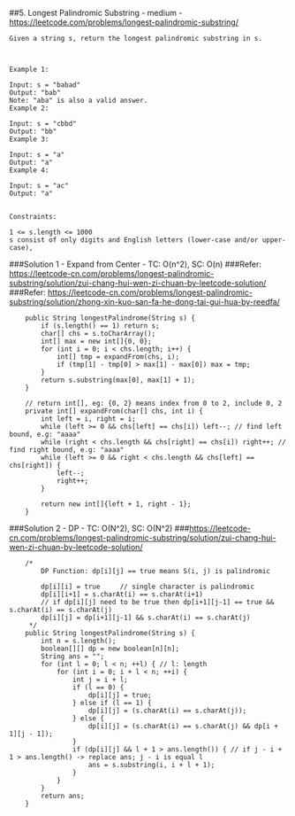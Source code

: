 ##5. Longest Palindromic Substring - medium - https://leetcode.com/problems/longest-palindromic-substring/
```
Given a string s, return the longest palindromic substring in s.

 

Example 1:

Input: s = "babad"
Output: "bab"
Note: "aba" is also a valid answer.
Example 2:

Input: s = "cbbd"
Output: "bb"
Example 3:

Input: s = "a"
Output: "a"
Example 4:

Input: s = "ac"
Output: "a"
 

Constraints:

1 <= s.length <= 1000
s consist of only digits and English letters (lower-case and/or upper-case),
```
###Solution 1 - Expand from Center - TC: O(n^2), SC: O(n)
###Refer: https://leetcode-cn.com/problems/longest-palindromic-substring/solution/zui-chang-hui-wen-zi-chuan-by-leetcode-solution/
###Refer: https://leetcode-cn.com/problems/longest-palindromic-substring/solution/zhong-xin-kuo-san-fa-he-dong-tai-gui-hua-by-reedfa/
```
    public String longestPalindrome(String s) {
        if (s.length() == 1) return s;
        char[] chs = s.toCharArray();
        int[] max = new int[]{0, 0};
        for (int i = 0; i < chs.length; i++) {
            int[] tmp = expandFrom(chs, i);
            if (tmp[1] - tmp[0] > max[1] - max[0]) max = tmp;
        }
        return s.substring(max[0], max[1] + 1);
    }

    // return int[], eg: {0, 2} means index from 0 to 2, include 0, 2
    private int[] expandFrom(char[] chs, int i) {
        int left = i, right = i;
        while (left >= 0 && chs[left] == chs[i]) left--; // find left bound, e.g: "aaaa"
        while (right < chs.length && chs[right] == chs[i]) right++; // find right bound, e.g: "aaaa"
        while (left >= 0 && right < chs.length && chs[left] == chs[right]) {
            left--;
            right++;
        }

        return new int[]{left + 1, right - 1};
    }
```
###Solution 2 - DP - TC: O(N^2), SC: O(N^2)
###https://leetcode-cn.com/problems/longest-palindromic-substring/solution/zui-chang-hui-wen-zi-chuan-by-leetcode-solution/
```
    /*
        DP Function: dp[i][j] == true means S(i, j) is palindromic

        dp[i][i] = true     // single character is palindromic
        dp[i][i+1] = s.charAt(i) == s.charAt(i+1)
        // if dp[i][j] need to be true then dp[i+1][j-1] == true && s.charAt(i) == s.charAt(j)
        dp[i][j] = dp[i+1][j-1] && s.charAt(i) == s.charAt(j)
     */
    public String longestPalindrome(String s) {
        int n = s.length();
        boolean[][] dp = new boolean[n][n];
        String ans = "";
        for (int l = 0; l < n; ++l) { // l: length
            for (int i = 0; i + l < n; ++i) {
                int j = i + l;
                if (l == 0) {
                    dp[i][j] = true;
                } else if (l == 1) {
                    dp[i][j] = (s.charAt(i) == s.charAt(j));
                } else {
                    dp[i][j] = (s.charAt(i) == s.charAt(j) && dp[i + 1][j - 1]);
                }
                if (dp[i][j] && l + 1 > ans.length()) { // if j - i + 1 > ans.length() -> replace ans; j - i is equal l 
                    ans = s.substring(i, i + l + 1);
                }
            }
        }
        return ans;
    }
```